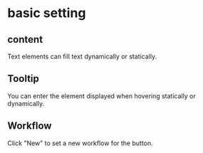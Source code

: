 # basic setting

## content

Text elements can fill text dynamically or statically.

## Tooltip

You can enter the element displayed when hovering statically or dynamically.

## Workflow

Click \"New\" to set a new workflow for the button.

## 
